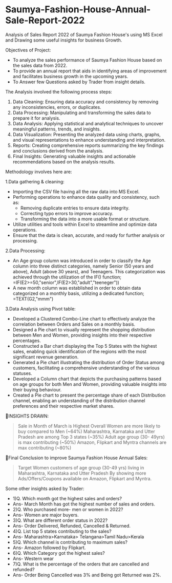 # Saumya-Fashion-House-Annual-Sale-Report-2022

Analysis of Sales Report 2022 of Saumya Fashion House's using MS Excel and Drawing some useful insights for business Growth.

Objectives of Project:
- To analyze the sales performance of Saumya Fashion House based on the sales data from 2022.
- To provide an annual report that aids in identifying areas of improvement and facilitates business growth in the upcoming years.
- To Answer few Questions asked by Trader from insight details.

The Analysis involved the following process steps:
1. Data Cleaning: Ensuring data accuracy and consistency by removing any inconsistencies, errors, or duplicates.
2. Data Processing: Manipulating and transforming the sales data to prepare it for analysis.
3. Data Analysis: Applying statistical and analytical techniques to uncover meaningful patterns, trends, and insights.
4. Data Visualization: Presenting the analyzed data using charts, graphs, and visual representations to enhance understanding and interpretation.
5. Reports: Creating comprehensive reports summarizing the key findings and conclusions derived from the analysis.
6. Final Insights: Generating valuable insights and actionable recommendations based on the analysis results.

Methodology involves here are:

1.Data gathering & cleaning: 
- Importing the CSV file having all the raw data into MS Excel.
- Performing operations to enhance data quality and consistency, such as:
  - Removing duplicate entries to ensure data integrity.
  - Correcting typo errors to improve accuracy.
  - Transforming the data into a more usable format or structure.
- Utilize utilities and tools within Excel to streamline and optimize data operations.
- Ensure that the data is clean, accurate, and ready for further analysis or processing.

2.Data Processing: 
- An Age group column was introduced in order to classify the Age column into three distinct categories, namely Senior (50 years and above), Adult (above 30 years), and Teenagers. This categorization was achieved through the utilization of the IF() function;
=IF(E2>=50,"senior",IF(E2>30,"adult","teeneger"))
- A new month column was established in order to obtain data categorized on a monthly basis, utilizing a dedicated function;
=TEXT(G2,"mmm")

3.Data Analysis using Pivot table:
- Developed a Clustered Combo-Line chart to effectively analyze the correlation between Orders and Sales on a monthly basis.
- Designed a Pie chart to visually represent the shopping distribution between Men and Women, providing insights into their respective percentages.
- Constructed a Bar chart displaying the Top 5 States with the highest sales, enabling quick identification of the regions with the most significant revenue generation.
- Generated a Pie chart illustrating the distribution of Order Status among customers, facilitating a comprehensive understanding of the various statuses.
- Developed a Column chart that depicts the purchasing patterns based on age groups for both Men and Women, providing valuable insights into their buying behaviour.
- Created a Pie chart to present the percentage share of each Distribution channel, enabling an understanding of the distribution channel preferences and their respective market shares.

🤑INSIGHTS DRAWN:
> Sale in Month of March is Highest
>	Overall Women are more likely to buy compared to Men (~64%)
>	Maharashtra, Karnataka and Utter Pradesh are among Top 3 states (~35%)
>	Adult age group (30- 49yrs) is max contributing (~50%)
>	Amazon, Flipkart and Myntra channels are max contributing (~80%)

🤑Final Conclusion to improve Saumya Fashion House Annual Sales:
> Target Women customers of age group (30-49 yrs) living in Maharashtra, Karnataka and Utter Pradesh By showing more Ads/Offers/Coupons available on Amazon, Flipkart and Myntra.

Some other insights asked by Trader:
- 1)Q. Which month got the highest sales and orders?
- Ans- March Month has got the highest number of sales and orders.
- 2)Q. Who purchased more- men or women in 2022?
- Ans- Women are major buyers.
- 3)Q. What are different order status in 2022?
- Ans- Order Delivered, Refunded, Cancelled & Returned.
- 4)Q. List top 5 states contributing to the sales?
- Ans- Maharashtra>Karnataka> Telangana>Tamil Nadu>Kerala
- 5)Q. Which channel is contributing to maximum sales?
- Ans- Amazon followed by Flipkart. 
- 6)Q. Which Category got the highest sales? 
- Ans- Western wear
- 7)Q. What is the percentage of the orders that are cancelled and refunded? 
- Ans- Order Being Cancelled was 3% and Being got Returned was 2%.



